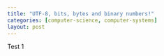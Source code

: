 ```yaml
---
title: "UTF-8, bits, bytes and binary numbers!"
categories: [computer-science, computer-systems]
layout: post
---
```


Test 1